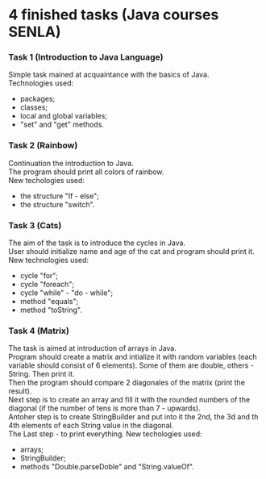 # 4 finished tasks (Java courses SENLA)
### Task 1 (Introduction to Java Language)
Simple task mained at acquaintance with the basics of Java.   
Technologies used:
* packages;
* classes;
* local and global variables;
* "set" and "get" methods.   

### Task 2 (Rainbow)
 Continuation the introduction to Java.   
 The program should print all colors of rainbow.    
 New techologies used:
 * the structure "If - else";
 * the structure "switch".   

### Task 3 (Cats)
The aim of the task is to introduce the cycles in Java.   
User should initialize name and age of the cat and program should print it.
New technologies used:
* cycle "for";
* cycle "foreach";
* cycle "while" - "do - while";
* method "equals";
* method "toString".   

### Task 4 (Matrix)
The task is aimed at introduction of arrays in Java.   
Program should create a matrix and intialize it with random variables (each variable should consist of 6 elements). Some of them are double, others - String. Then print it.  
Then the program should compare 2 diagonales of the matrix (print the result).   
Next step is to create an array and fill it with the rounded numbers of the diagonal (if the number of tens is more than 7 - upwards).   
Antoher step is to create StringBuilder and put into it the 2nd, the 3d and th 4th elements of each String value in the diagonal.    
The Last step - to print everything.
New techologies used:
* arrays;
* StringBuilder;
* methods "Double.parseDoble" and "String.valueOf".
